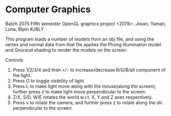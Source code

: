 # Computer Graphics
Batch 2075
Fifth semester OpenGL graphics project <2078>.
Jiwan, Yaman, Luna, Bipin  #JBLY

This program loads a number of models from an  obj file, and using the vertex and normal data from that file applies the Phong illumination model and Gouraud shading to render the
models on the screen.

Controls
1) Press 1/2/3/4 and then +/- to increase/decrease R/G/B/all component of the light.
2) Press O to toggle visibility of light.
3) Press L to make  light move along with the mouse(along the screen), further press z to make light move perpendicular to the screen.
4) Z/X, S/D, W/E rotates the world w.r.t. X, Y and Z axes respectively.
5) Press v to rotate the camera, and further press z  to rotate along the dir. perpendicular to the screen.



